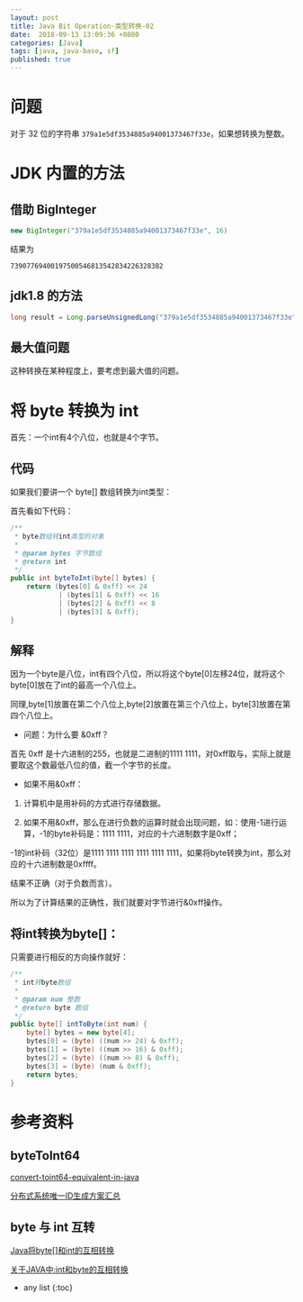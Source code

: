 ```yaml
---
layout: post
title: Java Bit Operation-类型转换-02
date:  2018-09-13 13:09:36 +0800
categories: [Java]
tags: [java, java-base, sf]
published: true
---
```


# 问题

对于 32 位的字符串 `379a1e5df3534885a94001373467f33e`，如果想转换为整数。

# JDK 内置的方法

## 借助 BigInteger

```java
new BigInteger("379a1e5df3534885a94001373467f33e", 16)
```

结果为

```
73907769400197500546813542834226328382
```

## jdk1.8 的方法

```java
long result = Long.parseUnsignedLong("379a1e5df3534885a94001373467f33e", 16);
```

## 最大值问题

这种转换在某种程度上，要考虑到最大值的问题。

# 将 byte 转换为 int

首先：一个int有4个八位，也就是4个字节。

## 代码

如果我们要讲一个 byte[] 数组转换为int类型：

首先看如下代码：

```java
/**
 * byte数组转int类型的对象
 *
 * @param bytes 字节数组
 * @return int
 */
public int byteToInt(byte[] bytes) {
    return (bytes[0] & 0xff) << 24
            | (bytes[1] & 0xff) << 16
            | (bytes[2] & 0xff) << 8
            | (bytes[3] & 0xff);
}
```

## 解释

因为一个byte是八位，int有四个八位，所以将这个byte[0]左移24位，就将这个byte[0]放在了int的最高一个八位上。

同理,byte[1]放置在第二个八位上,byte[2]放置在第三个八位上，byte[3]放置在第四个八位上。

- 问题：为什么要 &0xff？

首先 0xff 是十六进制的255，也就是二进制的1111 1111，对0xff取与，实际上就是要取这个数最低八位的值，截一个字节的长度。

- 如果不用&0xff：

1. 计算机中是用补码的方式进行存储数据。

2. 如果不用&0xff，那么在进行负数的运算时就会出现问题，如：使用-1进行运算，-1的byte补码是：1111 1111，对应的十六进制数字是0xff；

-1的int补码（32位）是1111 1111 1111 1111 1111 1111，如果将byte转换为int，那么对应的十六进制数是0xffff。

结果不正确（对于负数而言）。

所以为了计算结果的正确性，我们就要对字节进行&0xff操作。

## 将int转换为byte[]：

只需要进行相反的方向操作就好：

```java
/**
 * int转byte数组
 *
 * @param num 整数
 * @return byte 数组
 */
public byte[] intToByte(int num) {
    byte[] bytes = new byte[4];
    bytes[0] = (byte) ((num >> 24) & 0xff);
    bytes[1] = (byte) ((num >> 16) & 0xff);
    bytes[2] = (byte) ((num >> 8) & 0xff);
    bytes[3] = (byte) (num & 0xff);
    return bytes;
}
```

# 参考资料

## byteToInt64

[convert-toint64-equivalent-in-java](https://stackoverflow.com/questions/53702801/convert-toint64-equivalent-in-java)

[分布式系统唯一ID生成方案汇总](https://www.cnblogs.com/haoxinyue/p/5208136.html)

## byte 与 int 互转

[Java将byte[]和int的互相转换](https://www.cnblogs.com/duanjt/p/8144192.html)

[关于JAVA中:int和byte的互相转换](https://blog.csdn.net/sheng_Mu555/article/details/78949700)

* any list
{:toc}